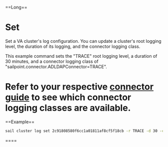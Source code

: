==Long==
# Set

Set a VA cluster's log configuration. You can update a cluster's root logging level, the duration of its logging, and the connector logging class.

This example command sets the "TRACE" root logging level, a duration of 30 minutes, and a connector logging class of "sailpoint.connector.ADLDAPConnector=TRACE". 

Refer to your respective [connector guide](https://documentation.sailpoint.com/connectors/identitynow/landingpages/help/landingpages/identitynow_connectivity_landing.html) to see which connector logging classes are available. 
====

==Example==
```bash
sail cluster log set 2c91808580f6cc1a01811af8cf5f18cb -r TRACE -d 30 -c sailpoint.connector.ADLDAPConnector=TRACE 
```
====